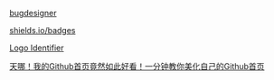 [bugdesigner](https://tools.bugdesigner.cn/#/make_badge)


[shields.io/badges](https://shields.io/badges)


[Logo Identifier](https://github.com/simple-icons/simple-icons/blob/master/slugs.md)


[天哪！我的Github首页竟然如此好看！一分钟教你美化自己的Github首页](https://www.bilibili.com/video/BV1j44y1C7FD)
